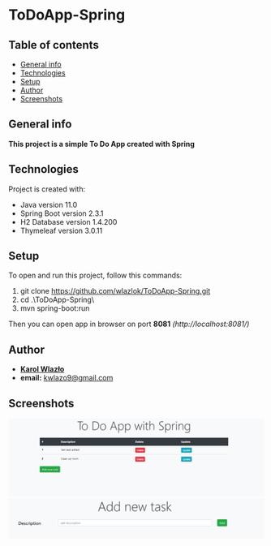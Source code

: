 # ToDoApp-Spring
## Table of contents
* [General info](#general-info)
* [Technologies](#technologies)
* [Setup](#setup)
* [Author](#author)
* [Screenshots](#screenshots)

## General info
**This project is a simple To Do App created with Spring**

## Technologies
Project is created with:
* Java version 11.0
* Spring Boot version 2.3.1
* H2 Database version 1.4.200
* Thymeleaf version 3.0.11

## Setup
To open and run this project, follow this commands:
1. git clone https://github.com/wlazlok/ToDoApp-Spring.git
2. cd .\ToDoApp-Spring\
3. mvn spring-boot:run

Then you can open app in browser on port **8081** *(http://localhost:8081/)*

## Author
* **[Karol Wlazło](https://github.com/wlazlok)**
* **email:** kwlazo9@gmail.com

## Screenshots

![Index page](./images/index.PNG)
![Add new task](./images/addTask.PNG)

